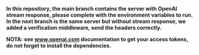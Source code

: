 **In this repository, the main branch contains the server with OpenAI stream response, please complete with the environment
variables to run. In the next branch is the same server but without stream response, we added a verification middleware, 
send the headers correctly.**

**NOTA: see www.openai.com documentation to get your access tokens, do not forget to install the dependencies.**
